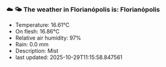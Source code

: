 ### ☁️ 🌤️  The weather in Florianópolis is: Florianópolis

- Temperature: 16.61°C
- On flesh: 16.86°C
- Relative air humidity: 97%
- Rain: 0.0 mm
- Description: Mist
- last updated: 2025-10-29T11:15:58.847561
